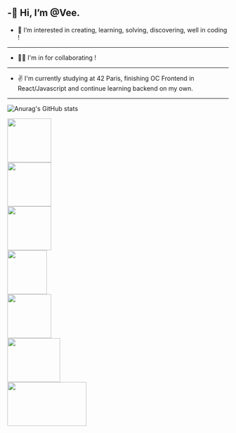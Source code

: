 -🖖 Hi, I’m @Vee.
---
- 🤙 I’m interested in creating, learning, solving, discovering, well in coding !
---
- 🤜🤛 I'm in for collaborating !
---
- ✌️ I'm currently studying at 42 Paris, finishing OC Frontend in React/Javascript and continue learning backend on my own.

<!---
vveewwee/vveewwee is a ✨ special ✨ repository because its `README.md` (this file) appears on your GitHub profile.
You can click the Preview link to take a look at your changes.
--->
---
![Anurag's GitHub stats](https://github-readme-stats.vercel.app/api?username=vveewwee&show_icons=true&theme=transparent)

<div style="display:flex; flex-direction:column;">
  <img alt="" height="100" width="100" onerror="this.style.display='none'" src="https://freepngimg.com/convert-png/76620-unix-like-linux-fallout-vim-free-transparent-image-hq" />
  <img alt="" height="100" width="100" onerror="this.style.display='none'" src="https://encrypted-tbn0.gstatic.com/images?q=tbn:ANd9GcSva3EWX7dRBII2p964rN2RUETXBIW5YEkhRw&usqp=CAU" />
  <img alt="" height="100" width="100" onerror="this.style.display='none'" src="https://encrypted-tbn0.gstatic.com/images?q=tbn:ANd9GcQz8-GbcUfs3sWhMdGld66TfKJVQ46YnV5qAw&usqp=CAU" />
  <img alt="" height="100" width="90" onerror="this.style.display='none'" src="https://encrypted-tbn0.gstatic.com/images?q=tbn:ANd9GcRPL0I6PEl7X_v2uCNwUgundrXBcR9eb58ofA&usqp=CAU" />
  <img alt="" height="100" width="100" onerror="this.style.display='none'" src="https://encrypted-tbn0.gstatic.com/images?q=tbn:ANd9GcRI0Yc2Vb53NLRQ3LTxlHVL920joodyJsucwA&usqp=CAU" />
   <img alt="" height="100" width="120" onerror="this.style.display='none'" src="https://miro.medium.com/v2/resize:fit:1200/1*odW0CyTVxMVt5s3yhjjOhw.png" />
   <img alt="" height="100" width="180" onerror="this.style.display='none'" src="https://www.codelivly.com/wp-content/uploads/2023/01/bash.jpg" />
</div>
